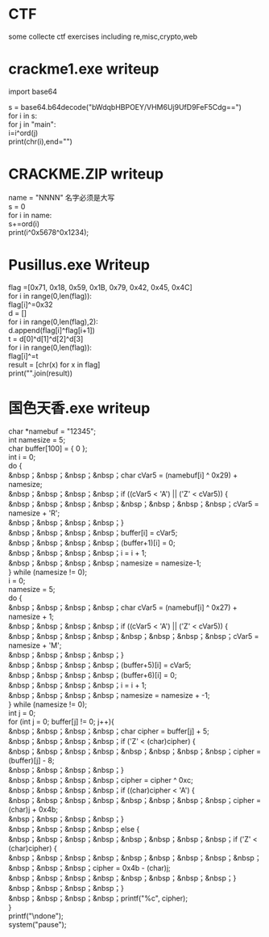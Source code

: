 # CTF
some collecte ctf exercises including re,misc,crypto,web

# crackme1.exe writeup  
import base64  

s = base64.b64decode("bWdqbHBPOEY/VHM6Uj9UfD9FeF5Cdg==")  
for i in s:  
    for j in "main":  
        i=i^ord(j)  
    print(chr(i),end="")  
    
# CRACKME.ZIP writeup  
name = "NNNN" 名字必须是大写  
s = 0  
for i in name:  
    s+=ord(i)  
print(i^0x5678^0x1234);

# Pusillus.exe Writeup  
flag =[0x71, 0x18, 0x59, 0x1B, 0x79, 0x42, 0x45, 0x4C]  
for i in range(0,len(flag)):  
    flag[i]^=0x32  
d = []  
for i in range(0,len(flag),2):  
    d.append(flag[i]^flag[i+1])  
t = d[0]^d[1]^d[2]^d[3]  
for i in range(0,len(flag)):  
    flag[i]^=t  
result = [chr(x) for x in flag]  
print("".join(result))

# 国色天香.exe writeup  
char	*namebuf = "12345";  
int	namesize = 5;  
char	buffer[100] = { 0 };  
int i = 0;  
do {  
&nbsp；&nbsp；&nbsp；&nbsp；char cVar5 = (namebuf[i] ^ 0x29) + namesize;  
&nbsp；&nbsp；&nbsp；&nbsp；if ((cVar5 < 'A') || ('Z' < cVar5)) {  
&nbsp；&nbsp；&nbsp；&nbsp；&nbsp；&nbsp；&nbsp；&nbsp；cVar5 = namesize + 'R';  
&nbsp；&nbsp；&nbsp；&nbsp；}  
&nbsp；&nbsp；&nbsp；&nbsp；buffer[i] = cVar5;  
&nbsp；&nbsp；&nbsp；&nbsp；(buffer+1)[i] = 0;  
&nbsp；&nbsp；&nbsp；&nbsp；i = i + 1;  
&nbsp；&nbsp；&nbsp；&nbsp；namesize = namesize-1;  
} while (namesize != 0);  
i = 0;  
namesize = 5;  
do {  
&nbsp；&nbsp；&nbsp；&nbsp；char cVar5 = (namebuf[i] ^ 0x27) + namesize + 1;  
&nbsp；&nbsp；&nbsp；&nbsp；if ((cVar5 < 'A') || ('Z' < cVar5)) {  
&nbsp；&nbsp；&nbsp；&nbsp；&nbsp；&nbsp；&nbsp；&nbsp；cVar5 = namesize + 'M';   
&nbsp；&nbsp；&nbsp；&nbsp；}  
&nbsp；&nbsp；&nbsp；&nbsp；(buffer+5)[i] = cVar5;  
&nbsp；&nbsp；&nbsp；&nbsp；(buffer+6)[i] = 0;  
&nbsp；&nbsp；&nbsp；&nbsp；i = i + 1;  
&nbsp；&nbsp；&nbsp；&nbsp；namesize = namesize + -1;  
} while (namesize != 0);  
int j = 0;  
for (int j = 0; buffer[j] != 0; j++){  
&nbsp；&nbsp；&nbsp；&nbsp；char cipher = buffer[j] + 5;  
&nbsp；&nbsp；&nbsp；&nbsp；if ('Z' < (char)cipher) {  
&nbsp；&nbsp；&nbsp；&nbsp；&nbsp；&nbsp；&nbsp；&nbsp；cipher = (buffer)[j] - 8;  
&nbsp；&nbsp；&nbsp；&nbsp；}  
&nbsp；&nbsp；&nbsp；&nbsp；cipher = cipher ^ 0xc;  
&nbsp；&nbsp；&nbsp；&nbsp；if ((char)cipher < 'A') {  
&nbsp；&nbsp；&nbsp；&nbsp；&nbsp；&nbsp；&nbsp；&nbsp；cipher = (char)j + 0x4b;  
&nbsp；&nbsp；&nbsp；&nbsp；}  
&nbsp；&nbsp；&nbsp；&nbsp；else {  
&nbsp；&nbsp；&nbsp；&nbsp；&nbsp；&nbsp；&nbsp；&nbsp；if ('Z' < (char)cipher) {  
&nbsp；&nbsp；&nbsp；&nbsp；&nbsp；&nbsp；&nbsp；&nbsp；&nbsp；&nbsp；&nbsp；&nbsp；cipher = 0x4b - (char)j;  
&nbsp；&nbsp；&nbsp；&nbsp；&nbsp；&nbsp；&nbsp；&nbsp；}  
&nbsp；&nbsp；&nbsp；&nbsp；}  
&nbsp；&nbsp；&nbsp；&nbsp；printf("%c", cipher);  
}  
printf("\ndone");  
system("pause");  
